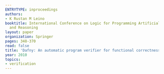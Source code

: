 ```yaml
---
ENTRYTYPE: inproceedings
authors:
- K Rustan M Leino
booktitle: International Conference on Logic for Programming Artificial Intelligence
  and Reasoning
layout: paper
organization: Springer
pages: 348-370
read: false
title: 'Dafny: An automatic program verifier for functional correctness'
year: 2010
topics:
- verification
---
```


